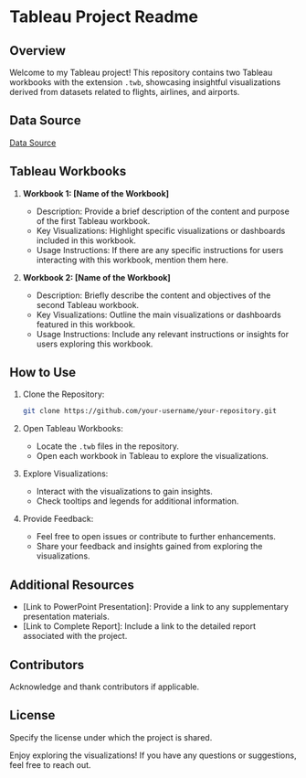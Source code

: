 # Tableau Project Readme

## Overview

Welcome to my Tableau project! This repository contains two Tableau workbooks with the extension `.twb`, showcasing insightful visualizations derived from datasets related to flights, airlines, and airports.

## Data Source
[Data Source](https://www.kaggle.com/code/fabiendaniel/predicting-flight-delays-tutorial/input?select=flights.csv)


## Tableau Workbooks

1. **Workbook 1: [Name of the Workbook]**
   - Description: Provide a brief description of the content and purpose of the first Tableau workbook.
   - Key Visualizations: Highlight specific visualizations or dashboards included in this workbook.
   - Usage Instructions: If there are any specific instructions for users interacting with this workbook, mention them here.

2. **Workbook 2: [Name of the Workbook]**
   - Description: Briefly describe the content and objectives of the second Tableau workbook.
   - Key Visualizations: Outline the main visualizations or dashboards featured in this workbook.
   - Usage Instructions: Include any relevant instructions or insights for users exploring this workbook.

## How to Use

1. Clone the Repository:
   ```bash
   git clone https://github.com/your-username/your-repository.git
   ```

2. Open Tableau Workbooks:
   - Locate the `.twb` files in the repository.
   - Open each workbook in Tableau to explore the visualizations.

3. Explore Visualizations:
   - Interact with the visualizations to gain insights.
   - Check tooltips and legends for additional information.

4. Provide Feedback:
   - Feel free to open issues or contribute to further enhancements.
   - Share your feedback and insights gained from exploring the visualizations.

## Additional Resources

- [Link to PowerPoint Presentation]: Provide a link to any supplementary presentation materials.
- [Link to Complete Report]: Include a link to the detailed report associated with the project.

## Contributors

Acknowledge and thank contributors if applicable.

## License

Specify the license under which the project is shared.

Enjoy exploring the visualizations! If you have any questions or suggestions, feel free to reach out.


